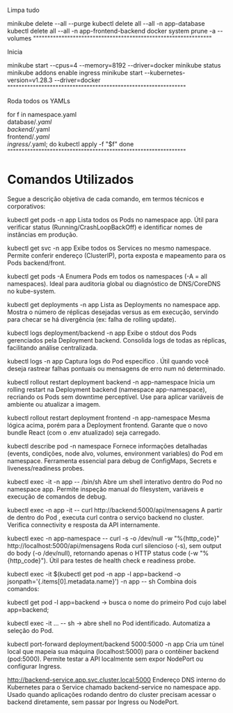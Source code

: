 Limpa tudo

minikube delete --all --purge
kubectl delete all --all -n app-database
kubectl delete all --all -n app-frontend-backend
docker system prune -a --volumes
"""""""""""""""""""""""""""""""""""""""""""""""""""""""""""""""

Inicia

minikube start --cpus=4 --memory=8192 --driver=docker
minikube status
minikube addons enable ingress
minikube start --kubernetes-version=v1.28.3 --driver=docker
"""""""""""""""""""""""""""""""""""""""""""""""""""""""""""""""


Roda todos os YAMLs

for f in namespace.yaml \
         database/*.yaml \
         backend/*.yaml \
         frontend/*.yaml \
         ingress/*.yaml; do
  kubectl apply -f "$f"
done
"""""""""""""""""""""""""""""""""""""""""""""""""""""""""""""""

# Comandos Utilizados

Segue a descrição objetiva de cada comando, em termos técnicos e corporativos:

kubectl get pods -n app
Lista todos os Pods no namespace app. Útil para verificar status (Running/CrashLoopBackOff) e identificar nomes de instâncias em produção.

kubectl get svc -n app
Exibe todos os Services no mesmo namespace. Permite conferir endereço (ClusterIP), porta exposta e mapeamento para os Pods backend/front.

kubectl get pods -A
Enumera Pods em todos os namespaces (-A = all namespaces). Ideal para auditoria global ou diagnóstico de DNS/CoreDNS no kube-system.

kubectl get deployments -n app
Lista as Deployments no namespace app. Mostra o número de réplicas desejadas versus as em execução, servindo para checar se há divergência (ex: falha de rolling update).

kubectl logs deployment/backend -n app
Exibe o stdout dos Pods gerenciados pela Deployment backend. Consolida logs de todas as réplicas, facilitando análise centralizada.

kubectl logs <podname> -n app
Captura logs do Pod específico <podname>. Útil quando você deseja rastrear falhas pontuais ou mensagens de erro num nó determinado.

kubectl rollout restart deployment backend -n app-namespace
Inicia um rolling restart na Deployment backend (namespace app-namespace), recriando os Pods sem downtime perceptível. Use para aplicar variáveis de ambiente ou atualizar a imagem.

kubectl rollout restart deployment frontend -n app-namespace
Mesma lógica acima, porém para a Deployment frontend. Garante que o novo bundle React (com o .env atualizado) seja carregado.

kubectl describe pod <podname> -n namespace
Fornece informações detalhadas (events, condições, node alvo, volumes, environment variables) do Pod <podname> em namespace. Ferramenta essencial para debug de ConfigMaps, Secrets e liveness/readiness probes.

kubectl exec -it <podname> -n app -- /bin/sh
Abre um shell interativo dentro do Pod <podname> no namespace app. Permite inspeção manual do filesystem, variáveis e execução de comandos de debug.

kubectl exec -n app -it <podname> -- curl http://backend:5000/api/mensagens
A partir de dentro do Pod <podname>, executa curl contra o serviço backend no cluster. Verifica connectivity e resposta da API internamente.

kubectl exec <podname> -n app-namespace -- curl -s -o /dev/null -w "%{http_code}" http://localhost:5000/api/mensagens
Roda curl silencioso (-s), sem output do body (-o /dev/null), retornando apenas o HTTP status code (-w "%{http_code}"). Útil para testes de health check e readiness probe.

kubectl exec -it $(kubectl get pod -n app -l app=backend -o jsonpath='{.items[0].metadata.name}') -n app -- sh
Combina dois comandos:

kubectl get pod -l app=backend → busca o nome do primeiro Pod cujo label app=backend;

kubectl exec -it … -- sh → abre shell no Pod identificado. Automatiza a seleção do Pod.

kubectl port-forward deployment/backend 5000:5000 -n app
Cria um túnel local que mapeia sua máquina (localhost:5000) para o contêiner backend (pod:5000). Permite testar a API localmente sem expor NodePort ou configurar Ingress.

http://backend-service.app.svc.cluster.local:5000
Endereço DNS interno do Kubernetes para o Service chamado backend-service no namespace app. Usado quando aplicações rodando dentro do cluster precisam acessar o backend diretamente, sem passar por Ingress ou NodePort.

